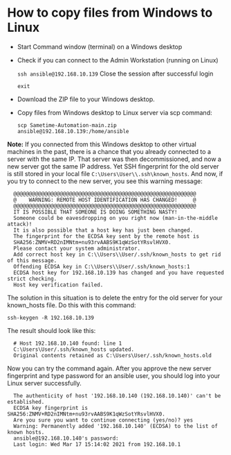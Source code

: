 # How to copy files from Windows to Linux

- Start Command window (terminal) on a Windows desktop
- Check if you can connect to the Admin Workstation (running on Linux)

  `ssh ansible@192.168.10.139`
  Close the session after successful login

  `exit`
- Download the ZIP file to your Windows desktop.
- Copy files from Windows desktop to Linux server via scp command:

  `scp Sametime-Automation-main.zip ansible@192.168.10.139:/home/ansible`

**Note:** If you connected from this Windows desktop to other virtual machines in the past, there is a chance that you already connected to a server with the same IP. That server was then decommissioned, and now a new server got the same IP address. Yet SSH fingerprint for the old server is still stored in your local file `C:\Users\User\\.ssh\known_hosts`. And now, if you try to connect to the new server, you see this warning message:
  ```
    @@@@@@@@@@@@@@@@@@@@@@@@@@@@@@@@@@@@@@@@@@@@@@@@@@@@@@@@@@@
    @    WARNING: REMOTE HOST IDENTIFICATION HAS CHANGED!     @
    @@@@@@@@@@@@@@@@@@@@@@@@@@@@@@@@@@@@@@@@@@@@@@@@@@@@@@@@@@@
    IT IS POSSIBLE THAT SOMEONE IS DOING SOMETHING NASTY!
    Someone could be eavesdropping on you right now (man-in-the-middle attack)!
    It is also possible that a host key has just been changed.
    The fingerprint for the ECDSA key sent by the remote host is
    SHA256:ZNMV+RD2nIMNtm+nu93rvAABS9K1qWzSotYRsvlHVX0.
    Please contact your system administrator.
    Add correct host key in C:\\Users\\User/.ssh/known_hosts to get rid of this message.
    Offending ECDSA key in C:\\Users\\User/.ssh/known_hosts:1
    ECDSA host key for 192.168.10.139 has changed and you have requested strict checking.
    Host key verification failed.
  ```
  The solution in this situation is to delete the entry for the old server for your known_hosts file. Do this with this command:

  `ssh-keygen -R 192.168.10.139`

  The result should look like this:
  ```
    # Host 192.168.10.140 found: line 1
    C:\Users\User/.ssh/known_hosts updated.
    Original contents retained as C:\Users\User/.ssh/known_hosts.old
  ```
  Now you can try the command again.
  After you approve the new server fingerprint and type password for an ansible user, you should log into your Linux server successfully.
  ```
    The authenticity of host '192.168.10.140 (192.168.10.140)' can't be established.
    ECDSA key fingerprint is SHA256:ZNMV+RD2nIMNtm+nu93rvAABS9K1qWzSotYRsvlHVX0.
    Are you sure you want to continue connecting (yes/no)? yes
    Warning: Permanently added '192.168.10.140' (ECDSA) to the list of known hosts.
    ansible@192.168.10.140's password:
    Last login: Wed Mar 17 15:14:02 2021 from 192.168.10.1
  ```
